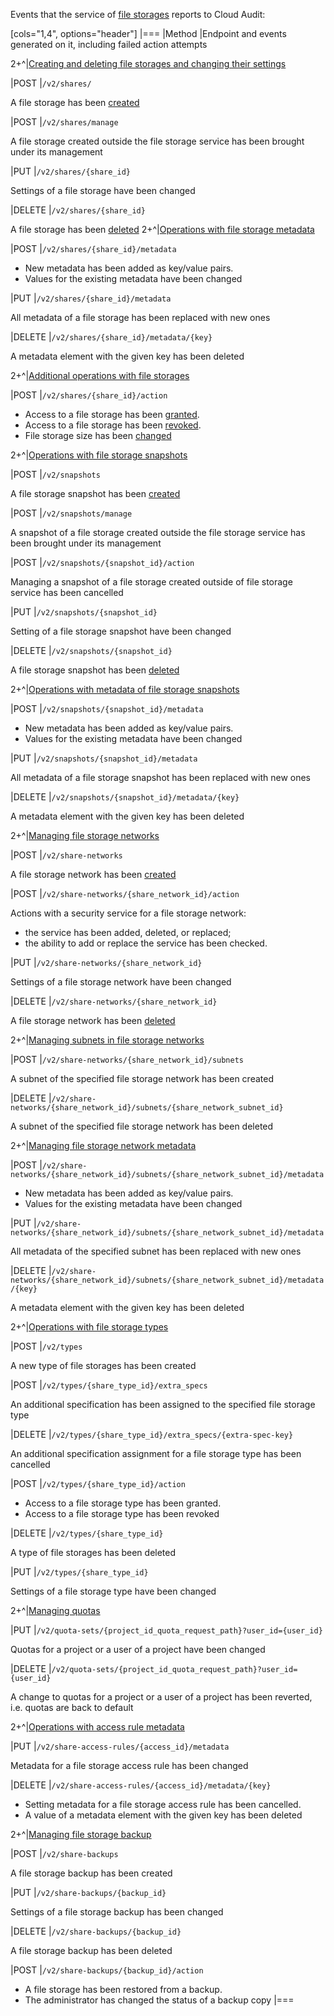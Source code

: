 Events that the service of [file storages](/en/computing/iaas/concepts/about#file_storage) reports to Cloud Audit:

[cols="1,4", options="header"]
|===
|Method
|Endpoint and events generated on it, including failed action attempts

2+^|[Creating and deleting file storages and changing their settings](https://docs.openstack.org/api-ref/shared-file-system/index.html#create-share)

|POST
|`/v2/shares/`

A file storage has been [created](/en/computing/iaas/service-management/fs-manage#creating_a_file_storage)

|POST
|`/v2/shares/manage`

A file storage created outside the file storage service has been brought under its management

|PUT
|`/v2/shares/{share_id}`

Settings of a file storage have been changed

|DELETE
|`/v2/shares/{share_id}`

A file storage has been [deleted](/en/computing/iaas/service-management/fs-manage#deleting_a_file_storage_and_its_network)
2+^|[Operations with file storage metadata](https://docs.openstack.org/api-ref/shared-file-system/index.html#delete-share-metadata-item)

|POST
|`/v2/shares/{share_id}/metadata`

* New metadata has been added as key/value pairs.
* Values ​​for the existing metadata have been changed

|PUT
|`/v2/shares/{share_id}/metadata`

All metadata of a file storage has been replaced with new ones

|DELETE
|`/v2/shares/{share_id}/metadata/{key}`

A metadata element with the given key has been deleted

2+^|[Additional operations with file storages](https://docs.openstack.org/api-ref/shared-file-system/index.html#grant-access)

|POST
|`/v2/shares/{share_id}/action`

* Access to a file storage has been [granted](/en/computing/iaas/service-management/fs-manage#adding_an_access_rule).
* Access to a file storage has been [revoked](/en/computing/iaas/service-management/fs-manage#deleting_an_access_rule).
* File storage size has been [changed](/en/computing/iaas/service-management/fs-manage#increasing_file_storage_size)

2+^|[Operations with file storage snapshots](https://docs.openstack.org/api-ref/shared-file-system/index.html#share-snapshots)

|POST
|`/v2/snapshots`

A file storage snapshot has been [created](/en/computing/iaas/service-management/fs-manage#creating_a_snapshot)

|POST
|`/v2/snapshots/manage`

A snapshot of a file storage created outside the file storage service has been brought under its management

|POST
|`/v2/snapshots/{snapshot_id}/action`

Managing a snapshot of a file storage created outside of file storage service has been cancelled

|PUT
|`/v2/snapshots/{snapshot_id}`

Setting of a file storage snapshot have been changed

|DELETE
|`/v2/snapshots/{snapshot_id}`

A file storage snapshot has been [deleted](/en/computing/iaas/service-management/fs-manage#deleting_a_snapshot)

2+^|[Operations with metadata of file storage snapshots](https://docs.openstack.org/api-ref/shared-file-system/index.html#snapshot-metadata-since-api-v2-73)

|POST
|`/v2/snapshots/{snapshot_id}/metadata`

* New metadata has been added as key/value pairs.
* Values ​​for the existing metadata have been changed

|PUT
|`/v2/snapshots/{snapshot_id}/metadata`

All metadata of a file storage snapshot has been replaced with new ones

|DELETE
|`/v2/snapshots/{snapshot_id}/metadata/{key}`

A metadata element with the given key has been deleted

2+^|[Managing file storage networks](https://docs.openstack.org/api-ref/shared-file-system/index.html#share-networks)

|POST
|`/v2/share-networks`

A file storage network has been [created](/en/computing/iaas/service-management/fs-manage#creating_a_file_storage)

|POST
|`/v2/share-networks/{share_network_id}/action`

Actions with a security service for a file storage network:

* the service has been added, deleted, or replaced;
* the ability to add or replace the service has been checked.

|PUT
|`/v2/share-networks/{share_network_id}`

Settings of a file storage network have been changed

|DELETE
|`/v2/share-networks/{share_network_id}`

A file storage network has been [deleted](/en/computing/iaas/service-management/fs-manage#deleting_a_file_storage_and_its_network)

2+^|[Managing subnets in file storage networks](https://docs.openstack.org/api-ref/shared-file-system/index.html#share-network-subnets-since-api-v2-51)

|POST
|`/v2/share-networks/{share_network_id}/subnets`

A subnet of the specified file storage network has been created

|DELETE
|`/v2/share-networks/{share_network_id}/subnets/{share_network_subnet_id}`

A subnet of the specified file storage network has been deleted

2+^|[Managing file storage network metadata](https://docs.openstack.org/api-ref/shared-file-system/index.html#share-network-subnets-metadata-since-api-v2-78)

|POST
|`/v2/share-networks/{share_network_id}/subnets/{share_network_subnet_id}/metadata`

* New metadata has been added as key/value pairs.
* Values ​​for the existing metadata have been changed

|PUT
|`/v2/share-networks/{share_network_id}/subnets/{share_network_subnet_id}/metadata`

All metadata of the specified subnet has been replaced with new ones

|DELETE
|`/v2/share-networks/{share_network_id}/subnets/{share_network_subnet_id}/metadata/{key}`

A metadata element with the given key has been deleted

2+^|[Operations with file storage types](https://docs.openstack.org/api-ref/shared-file-system/index.html#share-types)

|POST
|`/v2/types`

A new type of file storages has been created

|POST
|`/v2/types/{share_type_id}/extra_specs`

An additional specification has been assigned to the specified file storage type

|DELETE
|`/v2/types/{share_type_id}/extra_specs/{extra-spec-key}`

An additional specification assignment for a file storage type has been cancelled

|POST
|`/v2/types/{share_type_id}/action`

* Access to a file storage type has been granted.
* Access to a file storage type has been revoked

|DELETE
|`/v2/types/{share_type_id}`

A type of file storages has been deleted

|PUT
|`/v2/types/{share_type_id}`

Settings of a file storage type have been changed

2+^|[Managing quotas](https://docs.openstack.org/api-ref/shared-file-system/index.html#quota-sets)

|PUT
|`/v2/quota-sets/{project_id_quota_request_path}?user_id={user_id}`

Quotas for a project or a user of a project have been changed

|DELETE
|`/v2/quota-sets/{project_id_quota_request_path}?user_id={user_id}`

A change to quotas for a project or a user of a project has been reverted, i.e. quotas are back to default

2+^|[Operations with access rule metadata](https://docs.openstack.org/api-ref/shared-file-system/index.html#share-access-rule-metadata-since-api-v2-45)

|PUT
|`/v2/share-access-rules/{access_id}/metadata`

Metadata for a file storage access rule has been changed

|DELETE
|`/v2/share-access-rules/{access_id}/metadata/{key}`

* Setting metadata for a file storage access rule has been cancelled.
* A value of a metadata element with the given key has been deleted

2+^|[Managing file storage backup](https://docs.openstack.org/api-ref/shared-file-system/index.html#share-backups-since-api-v2-80)

|POST
|`/v2/share-backups`

A file storage backup has been created

|PUT
|`/v2/share-backups/{backup_id}`

Settings of a file storage backup has been changed

|DELETE
|`/v2/share-backups/{backup_id}`

A file storage backup has been deleted

|POST
|`/v2/share-backups/{backup_id}/action`

* A file storage has been restored from a backup.
* The administrator has changed the status of a backup copy
|===
